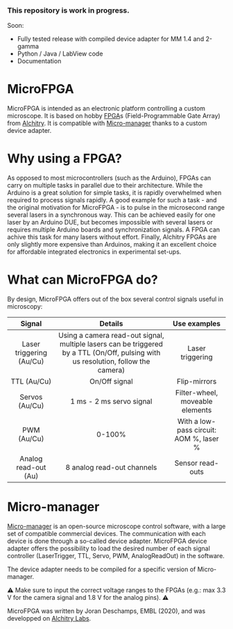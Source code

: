 ### This repository is work in progress. 

Soon:

- Fully tested release with compiled device adapter for MM 1.4 and 2-gamma
- Python / Java / LabView code
- Documentation


# MicroFPGA

MicroFPGA is intended as an electronic platform controlling a custom microscope. It is based on hobby [FPGA](https://en.wikipedia.org/wiki/Field-programmable_gate_array "Wikipedia")s (Field-Programmable Gate Array) from [Alchitry](https://alchitry.com/collections/all). It is compatible with [Micro-manager](https://micro-manager.org/ "Micro-manager website")  thanks to a custom device adapter. 

# Why using a FPGA?

As opposed to most microcontrollers (such as the Arduino), FPGAs can carry on multiple tasks in parallel due to their architecture. While the Arduino is a great solution for simple tasks, it is rapidly overwhelmed when required to process signals rapidly. A good example for such a task - and the original motivation for MicroFPGA - is to pulse in the microsecond range several lasers in a synchronous way. This can be achieved easily for one laser by an Arduino DUE, but becomes impossible with several lasers or requires multiple Arduino boards and synchronization signals. A FPGA can achive this task for many lasers without effort. Finally, Alchitry FPGAs are only slightly more expensive than Arduinos, making it an excellent choice for affordable integrated electronics in experimental set-ups. 

# What can MicroFPGA do?

By design, MicroFPGA  offers out of the box several control signals useful in microscopy:

|          Signal          |                           Details                            |              Use examples               |
| :----------------------: | :----------------------------------------------------------: | :-------------------------------------: |
| Laser triggering (Au/Cu) | Using a camera read-out signal, multiple lasers can be triggered by a TTL (On/Off, pulsing with us resolution, follow the camera) |            Laser triggering             |
|       TTL (Au/Cu)        |                        On/Off signal                         |              Flip-mirrors               |
|      Servos (Au/Cu)      |                   1 ms - 2 ms servo signal                   |     Filter-wheel, moveable elements     |
|       PWM (Au/Cu)        |                            0-100%                            | With a low-pass circuit: AOM %, laser % |
|   Analog read-out (Au)   |                  8 analog read-out channels                  |            Sensor read-outs             |

# Micro-manager

[Micro-manager](https://micro-manager.org/ "Micro-manager website") is an open-source microscope control software, with a large set of compatible commercial devices. The communication with each device is done through a so-called device adapter. MicroFPGA device adapter offers the possibility to load the desired number of each signal controller (LaserTrigger, TTL, Servo, PWM, AnalogReadOut) in the software. 

The device adapter needs to be compiled for a specific version of Micro-manager.

:warning: Make sure to input the correct voltage ranges to the FPGAs (e.g.: max 3.3 V for the camera signal and 1.8 V for the analog pins). :warning:

MicroFPGA was written by Joran Deschamps, EMBL (2020), and was developped on [Alchitry Labs](https://alchitry.com/pages/alchitry-labs).

